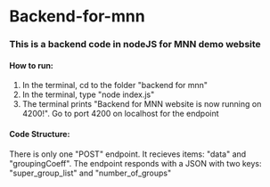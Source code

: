 # Backend-for-mnn
### This is a backend code in nodeJS for MNN demo website
#### How to run:
1. In the terminal, cd to the folder "backend for mnn"
2. In the terminal, type "node index.js"
3. The terminal prints "Backend for MNN website is now running on 4200!". Go to port 4200 on localhost for the endpoint
#### Code Structure:
There is only one "POST" endpoint. It recieves items: "data" and "groupingCoeff".
The endpoint responds with a JSON with two keys: "super_group_list" and "number_of_groups"
